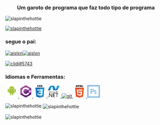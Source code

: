 <h3 align="center">Um garoto de programa que faz todo tipo de programa</h3><p align="left"> <img src="https://komarev.com/ghpvc/?username=slapinthehottie&label=Profile%20views&color=0e75b6&style=flat" alt="slapinthehottie" /> </p>



<p align="left"> <a href="https://github.com/ryo-ma/github-profile-trophy"><img src=" https://github-profile-trophy.vercel.app/?username=slapinthehottie" alt="slapinthehottie" /></a> </p><h3 align="left">segue o pai:</h3>


<p align="left">
<a href="https://twitter.com/aislxn" target="blank"><img align="center" src="https://raw.githubusercontent.com/rahuldkjain/github-profile-readme-generator/master/src/images/icons/Social/twitter.svg" alt="aislxn" height="30 " width="40" /></a><a href="https://instagram.com/aislxn" target="blank"><img align="center" src="https://raw.githubusercontent.com/rahuldkjain/github-profile-readme-generator/master/src/images/icons/Social/instagram.svg" alt="aislxn" height="30" width="40" /></a>

<a href="https://discord.gg/clidi#5743" target="blank"><img align="center" src="https://raw.githubusercontent.com/rahuldkjain/github-profile-readme-generator/master/src/images/icons/Social/discord.svg" alt="clidi#5743" height="30" width="40" /></a></p><h3 align="left">Idiomas e Ferramentas:</h3><p align="left">



<a href="https://developer.android.com" target="_blank" rel="noreferrer"> <img src="https://raw.githubusercontent.com/devicons/devicon/master/icons/android/android-original-wordmark.svg" alt="android" width="40" height="40"/> </a> <a href="https://www.w3schools.com/cs/" target="_blank" rel="noreferrer"> <img src="https://raw.githubusercontent.com/devicons/devicon/master/icons/csharp/csharp-original.svg" alt="csharp" width="40" height="40"/> </a> <a href="https://www.w3schools.com/css/" target="_blank" rel="noreferrer"> <img src="https://raw.githubusercontent.com/devicons/devicon/master/icons/css3/css3-original-wordmark.svg" alt="css3" width="40" height="40"/> </a> <a href="https://dotnet.microsoft.com/" target="_blank" rel="noreferrer"> <img src="https://raw.githubusercontent.com/devicons/devicon/master/icons/dot-net/dot-net-original-wordmark.svg" alt="dotnet" width="40" height="40"/> </a> <a href="https://git-scm.com/" target="_blank" rel="noreferrer"> <img src="https://www.vectorlogo.zone/logos/git-scm/git-scm-icon.svg" alt="git" width="40" height="40"/> </a> <a href="https://www.w3.org/html/" target="_blank" rel="noreferrer"> <img src="https://raw.githubusercontent.com/devicons/devicon/master/icons/html5/html5-original-wordmark.svg" alt="html5" width="40" height="40"/> </a> <a href="https://www.photoshop.com/en" target="_blank" rel="noreferrer"> <img src="https://raw.githubusercontent.com/devicons/devicon/master/icons/photoshop/photoshop-line.svg" alt="photoshop" width="40" height="40"/> </a> </p>

<p><img align="left" src="https://github-readme-stats.vercel.app/api/top-langs?username=slapinthehottie&show_icons=true&locale=en&layout=compact" alt="slapinthehottie" /></p><p>&nbsp;<img align="center" src="https://github-readme-stats.vercel.app/api?username=slapinthehottie&show_icons=true&locale=en" alt="slapinthehottie" /></p>



<p><img align="center" src="https://github-readme-streak-stats.herokuapp.com/?user=slapinthehottie&" alt="slapinthehottie" /></p>
